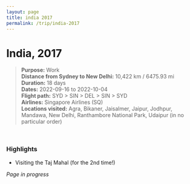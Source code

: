 ```yaml
---
layout: page
title: india 2017
permalink: /trip/india-2017
---
```


<h1>India, 2017</h1>

<blockquote>
<b>Purpose:</b> Work<br />
<b>Distance from Sydney to New Delhi:</b> 10,422 km / 6475.93 mi<br />
<b>Duration:</b> 18 days<br />
<b>Dates:</b> 2022-09-16 to 2022-10-04 <br />
<b>Flight path:</b> SYD > SIN > DEL > SIN > SYD <br />
<b>Airlines:</b> Singapore Airlines (SQ)<br />
<b>Locations visited:</b> Agra, Bikaner, Jaisalmer, Jaipur, Jodhpur, Mandawa, New Delhi, Ranthambore National Park, Udaipur (in no particular order)
</blockquote>

<br />

### Highlights

- Visiting the Taj Mahal (for the 2nd time!)

<i>Page in progress</i>

<style>
  .wrapper {
    max-width: 58em;
  }
</style>